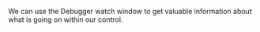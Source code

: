 ﻿We can use the Debugger watch window to get valuable information about what is going on within our control.

